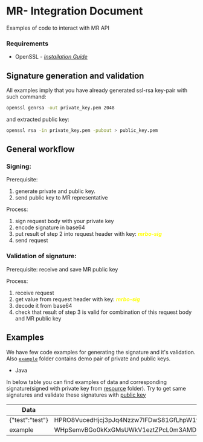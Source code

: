 
# MR- Integration Document

Examples of code to interact with MR API

### Requirements

- OpenSSL - *[Installation Guide](https://github.com/openssl/openssl)*

## Signature generation and validation

All examples imply that you have already generated ssl-rsa key-pair with such command:
```bash
openssl genrsa -out private_key.pem 2048
```
and extracted public key:
```bash
openssl rsa -in private_key.pem -pubout > public_key.pem
```
## General workflow

### **Signing:**

Prerequisite:
1. generate private and public key.
2. send public key to MR representative

Process:
1. sign request body with your private key
2. encode signature in base64
3. put result of step 2 into request header with key: ***<font color="yellow">mrbo-sig</font>***
4. send request

### **Validation of signature:**

Prerequisite: receive and save MR public key

Process:
1. receive request
2. get value from request header with key:  ***<font color="yellow">mrbo-sig</font>***
3. decode it from base64
4. check that result of step 3 is valid for combination of this request body and MR public key

## Examples

We have few code examples for generating the signature and it's validation. Also [`example`](./example) folder contains demo pair of private and public keys.

* Java

In below table you can find examples of data and corresponding signature(signed with private key from [resource](./resource) folder). Try to get same signatures and validate these signatures with [public key](./resource/public_key.pem)

| Data            | Signature                                                                                                                                                                                                                                                                                                                                                |
|-----------------|----------------------------------------------------------------------------------------------------------------------------------------------------------------------------------------------------------------------------------------------------------------------------------------------------------------------------------------------------------|
| {"test":"test"} | HPRO8VucedHjcj3pJq4Nzzw7lFDwS81GfLhpW1ypeD7P6nGdJ6tId7b8G2kwSJNtGG5efv2H7Jgpum9IFAUTC+jTUY+Y+8RB22wfbhx1NwP/ujLrxqodZWTX4Qo0etoCI9/VfbLuNF62lLOIypkLYC7CBuB841p8B5XZ1/PMawRcd4fsQo2XWLZaAXyph5D+HZw8GpFQu9sSzUWFYAfYYjwsOieGY4nI5DX0cuTQKEqbruNdiWhjDk4dt5AXf9dZN3a+oKWls5MwY3uQ77jLcnUBe+73mao9b/9vh8Uka1xtRVmXjUQhqMuLZncNcfEoZoR/+H0OVVd6d9LlCT5ciQ== |
| example         | WHpSemvBGo0kKxGMsUWkV1eztZPcL0m3AMDvBHCnG46TPwmG3qHYqVrdo9KKOMFGpJipwDTaKcf9vD0TsYMw1dZ8Xmu4UAGNeRL5BmtNwiA8tMxolXAnJHBJxT/1MfVFtTZxJrw0098uST1Gu0+YVP3Rs8T/emr0bI7y9ZI84PwqwGzidHgj8K2E7rNTvUgW7GXfPtkHO3+Difv+dxA9bIYt2QLclT/S5JAG2cojHugpC8ZaHpuCWcz3b0vzpFlOZK4Mq3BEuSU/5hZdZsnEH1T2QrHqco5oTAG+lY61qn7rJlGpL4FluZ3UMyBzQWZDQ+s20ore6Fxqn3mRB0Vd4g== |